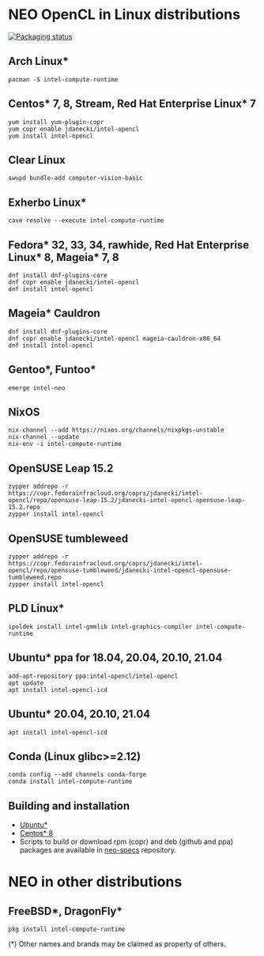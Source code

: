 <!---

Copyright (C) 2020-2021 Intel Corporation

SPDX-License-Identifier: MIT

-->

# NEO OpenCL in Linux distributions

[![Packaging status](https://repology.org/badge/vertical-allrepos/intel-compute-runtime.svg)](https://repology.org/project/intel-compute-runtime/versions)

## Arch Linux*

```
pacman -S intel-compute-runtime
```

## Centos* 7, 8, Stream, Red Hat Enterprise Linux* 7

```
yum install yum-plugin-copr
yum copr enable jdanecki/intel-opencl
yum install intel-opencl
```

## Clear Linux

```
swupd bundle-add computer-vision-basic
```

## Exherbo Linux*

```
cave resolve --execute intel-compute-runtime
```

## Fedora* 32, 33, 34, rawhide, Red Hat Enterprise Linux* 8, Mageia* 7, 8

```
dnf install dnf-plugins-core
dnf copr enable jdanecki/intel-opencl
dnf install intel-opencl
```

## Mageia* Cauldron

```
dnf install dnf-plugins-core
dnf copr enable jdanecki/intel-opencl mageia-cauldron-x86_64
dnf install intel-opencl
```


## Gentoo*, Funtoo*

```
emerge intel-neo
```

## NixOS

```
nix-channel --add https://nixos.org/channels/nixpkgs-unstable
nix-channel --update
nix-env -i intel-compute-runtime
```
## OpenSUSE Leap 15.2

```
zypper addrepo -r https://copr.fedorainfracloud.org/coprs/jdanecki/intel-opencl/repo/opensuse-leap-15.2/jdanecki-intel-opencl-opensuse-leap-15.2.repo
zypper install intel-opencl
```

## OpenSUSE tumbleweed

```
zypper addrepo -r https://copr.fedorainfracloud.org/coprs/jdanecki/intel-opencl/repo/opensuse-tumbleweed/jdanecki-intel-opencl-opensuse-tumbleweed.repo
zypper install intel-opencl
```

## PLD Linux*

```
ipoldek install intel-gmmlib intel-graphics-compiler intel-compute-runtime
```

## Ubuntu* ppa for 18.04, 20.04, 20.10, 21.04

```
add-apt-repository ppa:intel-opencl/intel-opencl
apt update
apt install intel-opencl-icd
```

## Ubuntu* 20.04, 20.10, 21.04

```
apt install intel-opencl-icd
```

## Conda (Linux glibc>=2.12)

```
conda config --add channels conda-forge
conda install intel-compute-runtime
```

## Building and installation

* [Ubuntu*](https://github.com/intel/compute-runtime/blob/master/BUILD.md)
* [Centos* 8](https://github.com/intel/compute-runtime/blob/master/BUILD.md)
* Scripts to build or download rpm (copr) and deb (github and ppa) packages are available in [neo-specs](https://github.com/JacekDanecki/neo-specs) repository.

# NEO in other distributions

## FreeBSD*, DragonFly*

```
pkg install intel-compute-runtime
```

(*) Other names and brands may be claimed as property of others.
